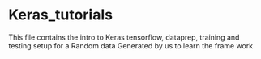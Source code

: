 # Keras_tutorials

This file contains the intro to Keras tensorflow, dataprep, training and testing setup for a 
Random data Generated by us to learn the frame work
